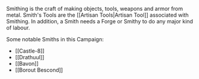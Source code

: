 Smithing is the craft of making objects, tools, weapons and armor from metal. Smith's Tools are the [[Artisan Tools|Artisan Tool]] associated with Smithing. In addition, a Smith needs a Forge or Smithy to do any major kind of labour.

Some notable Smiths in this Campaign:
* [[Castle-8]]
* [[Drathuul]]
* [[Bavon]]
* [[Borout Bescond]]